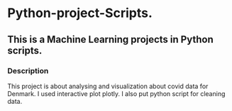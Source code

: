 # Python-project-Scripts.

## This is a  Machine Learning  projects in  Python scripts.

### Description
This project is about analysing and visualization about covid data for Denmark. I used interactive plot plotly. I also put python script for cleaning data.

 
